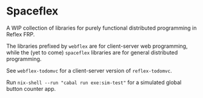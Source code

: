 # Spaceflex

A WIP collection of libraries for purely functional distributed programming in Reflex FRP.

The libraries prefixed by `webflex` are for client-server web programming, while the (yet to come) `spaceflex` libraries are for general distributed programming.

See `webflex-todomvc` for a client-server version of `reflex-todomvc`.

Run `nix-shell --run "cabal run exe:sim-test"` for a simulated global button counter app.
